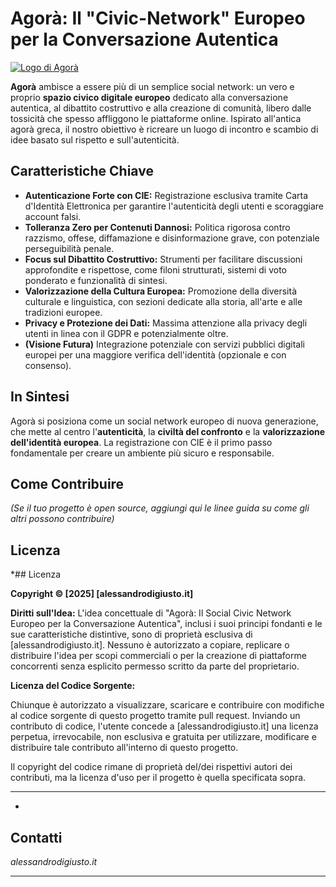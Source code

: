 # Agorà: Il "Civic-Network" Europeo per la Conversazione Autentica

[![Logo di Agorà](LINK_AL_TUO_LOGO.png)](LINK_AL_TUO_SITO_WEB_O_PROGETTO)

**Agorà** ambisce a essere più di un semplice social network: un vero e proprio **spazio civico digitale europeo** dedicato alla conversazione autentica, al dibattito costruttivo e alla creazione di comunità, libero dalle tossicità che spesso affliggono le piattaforme online. Ispirato all'antica agorà greca, il nostro obiettivo è ricreare un luogo di incontro e scambio di idee basato sul rispetto e sull'autenticità.

## Caratteristiche Chiave

* **Autenticazione Forte con CIE:** Registrazione esclusiva tramite Carta d'Identità Elettronica per garantire l'autenticità degli utenti e scoraggiare account falsi.
* **Tolleranza Zero per Contenuti Dannosi:** Politica rigorosa contro razzismo, offese, diffamazione e disinformazione grave, con potenziale perseguibilità penale.
* **Focus sul Dibattito Costruttivo:** Strumenti per facilitare discussioni approfondite e rispettose, come filoni strutturati, sistemi di voto ponderato e funzionalità di sintesi.
* **Valorizzazione della Cultura Europea:** Promozione della diversità culturale e linguistica, con sezioni dedicate alla storia, all'arte e alle tradizioni europee.
* **Privacy e Protezione dei Dati:** Massima attenzione alla privacy degli utenti in linea con il GDPR e potenzialmente oltre.
* **(Visione Futura)** Integrazione potenziale con servizi pubblici digitali europei per una maggiore verifica dell'identità (opzionale e con consenso).

## In Sintesi

Agorà si posiziona come un social network europeo di nuova generazione, che mette al centro l'**autenticità**, la **civiltà del confronto** e la **valorizzazione dell'identità europea**. La registrazione con CIE è il primo passo fondamentale per creare un ambiente più sicuro e responsabile.

## Come Contribuire

*(Se il tuo progetto è open source, aggiungi qui le linee guida su come gli altri possono contribuire)*

## Licenza

*## Licenza

**Copyright © [2025] [alessandrodigiusto.it]**

**Diritti sull'Idea:** L'idea concettuale di "Agorà: Il Social Civic Network Europeo per la Conversazione Autentica", inclusi i suoi principi fondanti e le sue caratteristiche distintive, sono di proprietà esclusiva di [alessandrodigiusto.it]. Nessuno è autorizzato a copiare, replicare o distribuire l'idea per scopi commerciali o per la creazione di piattaforme concorrenti senza esplicito permesso scritto da parte del proprietario.

**Licenza del Codice Sorgente:**

Chiunque è autorizzato a visualizzare, scaricare e contribuire con modifiche al codice sorgente di questo progetto tramite pull request. Inviando un contributo di codice, l'utente concede a [alessandrodigiusto.it] una licenza perpetua, irrevocabile, non esclusiva e gratuita per utilizzare, modificare e distribuire tale contributo all'interno di questo progetto.

Il copyright del codice rimane di proprietà del/dei rispettivi autori dei contributi, ma la licenza d'uso per il progetto è quella specificata sopra.

---
*

## Contatti

*alessandrodigiusto.it*

---